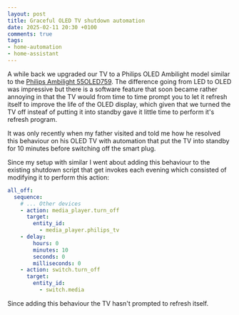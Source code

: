 ```yaml
---
layout: post
title: Graceful OLED TV shutdown automation
date: 2025-02-11 20:30 +0100
comments: true
tags:
- home-automation
- home-assistant
---
```


A while back we upgraded our TV to a Philips OLED Ambilight model similar to the [Philips Ambilight 55OLED759](https://www.amazon.com/exec/obidos/ASIN/B0D3VM2HGM/hexagon014-20/). The difference going from LED to OLED was impressive but there is a software feature that soon became rather annoying in that the TV would from time to time prompt you to let it refresh itself to improve the life of the OLED display, which given that we turned the TV off insteaf of putting it into standby gave it little time to perform it's refresh program. 

It was only recently when my father visited and told me how he resolved this behaviour on his OLED TV with automation that put the TV into standby for 10 minutes before switching off the smart plug.

Since my setup with similar I went about adding this behaviour to the existing shutdown script that get invokes each evening which consisted of modifying it to perform this action:

```yaml
all_off:
  sequence:
    # ... Other devices
    - action: media_player.turn_off
      target:
        entity_id:
          - media_player.philips_tv
    - delay:
        hours: 0
        minutes: 10
        seconds: 0
        milliseconds: 0
    - action: switch.turn_off
      target:
        entity_id:
          - switch.media
```

Since adding this behaviour the TV hasn't prompted to refresh itself.
